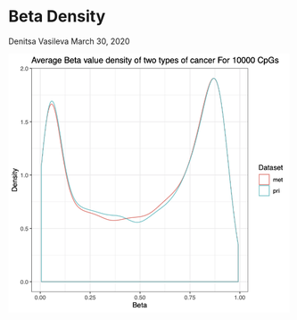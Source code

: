 Beta Density
================
Denitsa Vasileva
March 30, 2020

![](../results/final/beta_density_plot.png)
